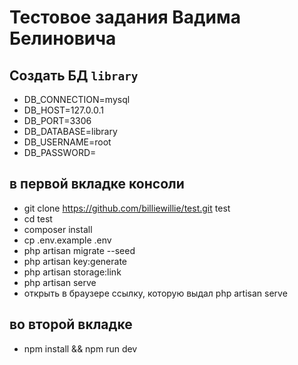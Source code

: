 # Тестовое задания Вадима Белиновича

## Создать БД `library`
- DB_CONNECTION=mysql
- DB_HOST=127.0.0.1
- DB_PORT=3306
- DB_DATABASE=library
- DB_USERNAME=root
- DB_PASSWORD=

## в первой вкладке консоли
- git clone https://github.com/billiewillie/test.git test
- cd test
- composer install
- cp .env.example .env 
- php artisan migrate --seed
- php artisan key:generate
- php artisan storage:link
- php artisan serve
- открыть в браузере ссылку, которую выдал php artisan serve

## во второй вкладке
- npm install && npm run dev
